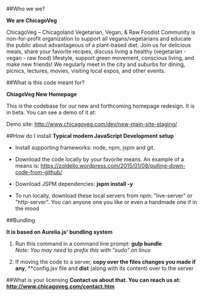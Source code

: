 ##Who we we?

**We are ChicagoVeg**

ChicagoVeg – Chicagoland Vegetarian, Vegan, & Raw Foodist Community is non-for-profit organization to support all vegans/vegetarians and educate the public about advantageous of a plant-based diet. Join us for delicious meals, share your favorite recipes, discuss living a healthy (vegetarian - vegan - raw food) lifestyle, support green movement, conscious living, and make new friends! We regularly meet in the city and suburbs for dining, picnics, lectures, movies, visiting local expos, and other events.

##What is this code meant for?

**ChiagoVeg New Homepage**

This is the codebase for our new and forthcoming homepage redesign. It is in beta. You can see a demo of it at: 

Demo site: http://www.chicagoveg.com/dev/new-main-site-staging/

##How do I install
**Typical modern JavaScript Development setup**

- Install supporting frameworks: node, npm, jspm and git. 

- Download the code locally by your favorite means. An example of a means is: https://zoldello.wordpress.com/2015/01/08/pulling-down-code-from-github/

- Download JSPM dependencies: **jspm install -y**

- To run locally, download these local servers from npm: "live-server" or "http-server". You can anyone one you like or even a handmade one if in the mood

##Bundling

**It is based on Aurelia.js' bundling system**

1. Run this command in a command line prompt: **gulp bundle** <br>
  <i>Note: You may need to prefix this with "sudo" on linux</i>

2. If moving the code to a server, **copy over the files changes you made if any**, **config.jsv file and **dist** (along with its content) over to the server 

##What is your licensing
**Contact us about that. You can reach us at: http://www.chicagoveg.com/contact.htm**
